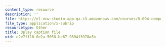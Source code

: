```yaml
---
content_type: resource
description: ''
file: https://ol-ocw-studio-app-qa.s3.amazonaws.com/courses/6-004-computation-structures-spring-2017/e2e7f1180e2a5058be679394f3978a3b_VkVe_wNU6RI.vtt
file_type: application/x-subrip
resourcetype: Other
title: 3play caption file
uid: e2e7f118-0e2a-5058-be67-9394f3978a3b
---
```


